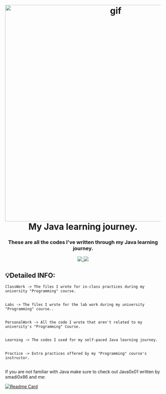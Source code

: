 <h1 align="center">
  <br>
  <img alt="gif" src="https://user-images.githubusercontent.com/113384687/231450328-6167393f-283d-43bc-886c-d77898724eea.png" width = 700px/>  


  <br>
  My Java learning journey.
  <br>
</h1>

<h3 align="center">These are all the codes I've written through my Java learning journey.</h3>

<p align="center">
  <a href="">
    <img src="https://img.shields.io/badge/Written%20with-VS%20Code-blue.svg">
    <img src="https://img.shields.io/badge/Written%20in-Java-red.svg">

  </a>
  </p>

## 💡Detailed INFO:
```ClassWork -> The files I wrote for in-class practices during my university "Programming" course.```
##
```Labs -> The files I wrote for the lab work during my university "Programming" course..```
##
```PersonalWork -> All the code I wrote that aren't related to my university's "Programming" Course.```
##
```Learning -> The codes I used for my self-paced Java learning journey.```
##
```Practice -> Extra practices offered by my "Programming" course's instructor.```
##
##
If you are not familiar with Java make sure to check out Java0x01 written by smadi0x86 and me:

[![Readme Card](https://github-readme-stats.vercel.app/api/pin/?username=smadi0x86&repo=Java0x01&show_owner=true&theme=dark)](https://github.com/smadi0x86/Java0x01)
##


